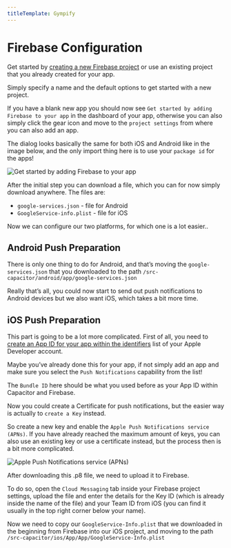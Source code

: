 ```yaml
---
titleTemplate: Gympify
---
```


# Firebase Configuration
Get started by [creating a new Firebase project](https://firebase.google.com/) or use an existing project that you already created for your app.

Simply specify a name and the default options to get started with a new project.

If you have a blank new app you should now see `Get started by adding Firebase to your app` in the dashboard of your app, otherwise you can also simply click the gear icon and move to the `project settings` from where you can also add an app.

The dialog looks basically the same for both iOS and Android like in the image below, and the only import thing here is to use your `package id` for the apps!

![Get started by adding Firebase to your app](/firebase.jpg)

After the initial step you can download a file, which you can for now simply download anywhere. The files are:

- `google-services.json` - file for Android
- `GoogleService-info.plist` - file for iOS

Now we can configure our two platforms, for which one is a lot easier..

## Android Push Preparation
There is only one thing to do for Android, and that’s moving the `google-services.json` that you downloaded to the path `/src-capacitor/android/app/google-services.json`

Really that’s all, you could now start to send out push notifications to Android devices but we also want iOS, which takes a bit more time.

## iOS Push Preparation
This part is going to be a lot more complicated. First of all, you need to [create an App ID for your app within the identifiers](https://developer.apple.com/account/resources/identifiers/list) list of your Apple Developer account.

Maybe you’ve already done this for your app, if not simply add an app and make sure you select the `Push Notifications` capability from the list!

The `Bundle ID` here should be what you used before as your App ID within Capacitor and Firebase.

Now you could create a Certificate for push notifications, but the easier way is actually to `create a Key` instead.

So create a new key and enable the `Apple Push Notifications service (APNs)`. If you have already reached the maximum amount of keys, you can also use an existing key or use a certificate instead, but the process then is a bit more complicated.

![Apple Push Notifications service (APNs)](/apple-certificate.jpg)

After downloading this .p8 file, we need to upload it to Firebase.

To do so, open the `Cloud Messaging` tab inside your Firebase project settings, upload the file and enter the details for the Key ID (which is already inside the name of the file) and your Team ID from iOS (you can find it usually in the top right corner below your name).

Now we need to copy our `GoogleService-Info.plist` that we downloaded in the beginning from Firebase into our iOS project, and moving to the path `/src-capacitor/ios/App/App/GoogleService-Info.plist`

